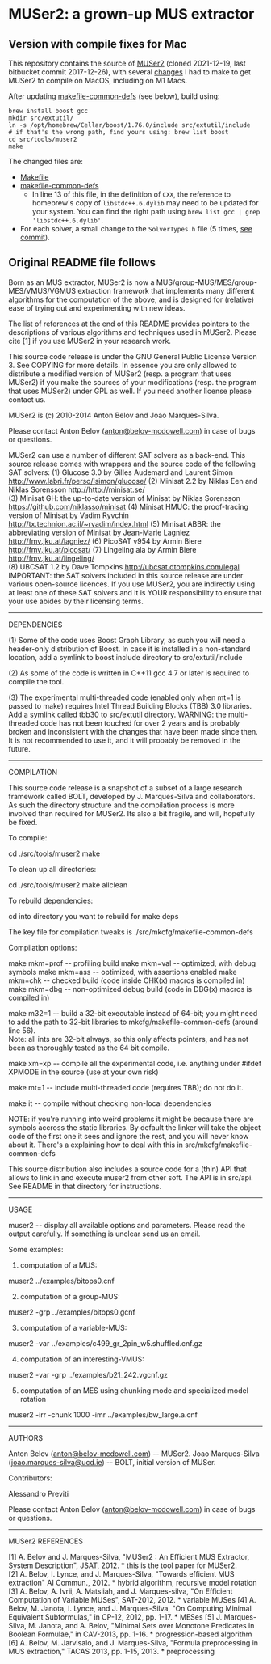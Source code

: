 # MUSer2: a grown-up MUS extractor

## Version with compile fixes for Mac

This repository contains the source of [MUSer2](https://bitbucket.org/anton_belov/muser2/src/master/) (cloned 2021-12-19, last bitbucket commit 2017-12-26), with several [changes](https://github.com/DominikPeters/muser2-mac/commit/092f550d59b9357f85862ef4bd64dcd5c888de6c) I had to make to get MUSer2 to compile on MacOS, including on M1 Macs. 

After updating [makefile-common-defs](src/mkcfg/makefile-common-defs#L13) (see below), build using:
```shell
brew install boost gcc
mkdir src/extutil/
ln -s /opt/homebrew/Cellar/boost/1.76.0/include src/extutil/include
# if that's the wrong path, find yours using: brew list boost
cd src/tools/muser2
make
```

The changed files are:

- [Makefile](src/tools/muser2/Makefile)
- [makefile-common-defs](src/mkcfg/makefile-common-defs#L13)
    - In line 13 of this file, in the definition of `CXX`, the reference to homebrew's
      copy of `libstdc++.6.dylib` may need to be updated for your system. You can find
      the right path using `brew list gcc | grep 'libstdc++.6.dylib'`.
- For each solver, a small change to the `SolverTypes.h` file (5 times, [see commit](https://github.com/DominikPeters/muser2-mac/commit/092f550d59b9357f85862ef4bd64dcd5c888de6c)).


## Original README file follows

Born as an MUS extractor, MUSer2 is now a MUS/group-MUS/MES/group-MES/VMUS/VGMUS
extraction framework that implements many different algorithms for the 
computation of the above, and is designed for (relative) ease of trying out and 
experimenting with new ideas. 

The list of references at the end of this README provides pointers to the 
descriptions of various algorithms and techniques used in MUSer2. Please cite 
[1] if you use MUSer2 in your research work.

This source code release is under the GNU General Public License Version 3. See 
COPYING for more details. In essence you are only allowed to distribute a 
modified version of MUSer2 (resp. a program that uses MUSer2) if you make the 
sources of your modifications (resp. the program that uses MUSer2) under GPL as 
well. If you need another license please contact us.

MUSer2 is (c) 2010-2014 Anton Belov and Joao Marques-Silva.  

Please contact Anton Belov (anton@belov-mcdowell.com) in case of bugs or 
questions.

MUSer2 can use a number of different SAT solvers as a back-end. This source 
release comes with wrappers and the source code of the following SAT solvers:
(1) Glucose 3.0 by Gilles Audemard and Laurent Simon
    http://www.labri.fr/perso/lsimon/glucose/
(2) Minisat 2.2 by Niklas Een and Niklas Sorensson
    http://http://minisat.se/  
(3) Minisat GH: the up-to-date version of Minisat by Niklas Sorensson
    https://github.com/niklasso/minisat
(4) Minisat HMUC: the proof-tracing version of Minisat by Vadim Ryvchin
    http://tx.technion.ac.il/~rvadim/index.html
(5) Minisat ABBR: the abbreviating version of Minisat by Jean-Marie Lagniez
    http://fmv.jku.at/lagniez/
(6) PicoSAT v954 by Armin Biere
    http://fmv.jku.at/picosat/
(7) Lingeling ala by Armin Biere
    http://fmv.jku.at/lingeling/        
(8) UBCSAT 1.2 by Dave Tompkins
    http://ubcsat.dtompkins.com/legal
IMPORTANT: the SAT solvers included in this source release are under various
open-source licences. If you use MUSer2, you are indirectly using at least one
of these SAT solvers and it is YOUR responsibility to ensure that your use 
abides by their licensing terms.
       
********************************************************************************
DEPENDENCIES

(1) Some of the code uses Boost Graph Library, as such you will need a 
    header-only distribution of Boost. In case it is installed in a non-standard 
    location, add a symlink to boost include directory to src/extutil/include

(2) As some of the code is written in C++11 gcc 4.7 or later is required to 
    compile the tool.
    
(3) The experimental multi-threaded code (enabled only when mt=1 is passed to
    make) requires Intel Thread Building Blocks (TBB) 3.0 libraries. Add a 
    symlink called tbb30 to src/extutil directory. 
    WARNING: the multi-threaded code has not been touched for over 2 years and 
    is probably broken and inconsistent with the changes that have been made 
    since then. It is not recommended to use it, and it will probably be removed
    in the future.     

********************************************************************************
COMPILATION

This source code release is a snapshot of a subset of a large research framework
called BOLT, developed by J. Marques-Silva and collaborators. As such the 
directory structure and the compilation process is more involved than required 
for MUSer2. Its also a bit fragile, and will, hopefully be fixed.

To compile:

cd ./src/tools/muser2
make

To clean up all directories:

cd ./src/tools/muser2
make allclean

To rebuild dependencies:

cd into directory you want to rebuild for
make deps

The key file for compilation tweaks is ./src/mkcfg/makefile-common-defs

Compilation options:

make mkm=prof -- profiling build
make mkm=val  -- optimized, with debug symbols
make mkm=ass  -- optimized, with assertions enabled
make mkm=chk  -- checked build (code inside CHK(x) macros is compiled in)
make mkm=dbg  -- non-optimized debug build (code in DBG(x) macros is compiled in)

make m32=1    -- build a 32-bit executable instead of 64-bit; you might need to
                 add the path to 32-bit libraries to mkcfg/makefile-common-defs
                 (around line 56).          
                 Note: all ints are 32-bit always, so this only affects pointers,
                 and has not been as thoroughly tested as the 64 bit compile.
                 
make xm=xp    -- compile all the experimental code, i.e. anything under
                 #ifdef XPMODE in the source (use at your own risk)

make mt=1     -- include multi-threaded code (requires TBB); do not do it.

make it       -- compile without checking non-local dependencies

NOTE: if you're running into weird problems it might be because there are 
symbols accross the static libraries. By default the linker will take the 
object code of the first one it sees and ignore the rest, and you will never 
know about it. There's a explaining how to deal with this in 
src/mkcfg/makefile-common-defs

This source distribution also includes a source code for a (thin) API that allows
to link in and execute muser2 from other soft. The API is in src/api.
See README in that directory for instructions.


********************************************************************************
USAGE

muser2 -- display all available options and parameters. Please read the output
          carefully. If something is unclear send us an email.

Some examples:

1. computation of a MUS:

muser2 ../examples/bitops0.cnf  

2. computation of a group-MUS:

muser2 -grp ../examples/bitops0.gcnf

3. computation of a variable-MUS:

muser2 -var ../examples/c499_gr_2pin_w5.shuffled.cnf.gz

4. computation of an interesting-VMUS:

muser2 -var -grp ../examples/b21_242.vgcnf.gz

5. computation of an MES using chunking mode and specialized model rotation

muser2 -irr -chunk 1000 -imr ../examples/bw_large.a.cnf


********************************************************************************
AUTHORS

Anton Belov (anton@belov-mcdowell.com) -- MUSer2.
Joao Marques-Silva (joao.marques-silva@ucd.ie) -- BOLT, initial version of MUSer.

Contributors:

Alessandro Previti

Please contact Anton Belov (anton@belov-mcdowell.com) in case of bugs or 
questions.

********************************************************************************
MUSer2 REFERENCES

[1] A. Belov and J. Marques-Silva, "MUSer2 : An Efficient MUS Extractor, System 
    Description", JSAT, 2012. 
    * this is the tool paper for MUSer2.    
[2] A. Belov, I. Lynce, and J. Marques-Silva, "Towards efficient MUS extraction"
    AI Commun., 2012.
    * hybrid algorithm, recursive model rotation
[3] A. Belov, A. Ivrii, A. Matsliah, and J. Marques-silva, "On Efficient 
    Computation of Variable MUSes", SAT-2012, 2012.
    * variable MUSes
[4] A. Belov, M. Janota, I. Lynce, and J. Marques-Silva, "On Computing Minimal 
    Equivalent Subformulas," in CP-12, 2012, pp. 1-17.
    * MESes
[5] J. Marques-Silva, M. Janota, and A. Belov, "Minimal Sets over Monotone 
    Predicates in Boolean Formulae," in CAV-2013, pp. 1-16.
    * progression-based algorithm
[6] A. Belov, M. Jarvisalo, and J. Marques-Silva, "Formula preprocessing in MUS 
    extraction," TACAS 2013, pp. 1-15, 2013.
    * preprocessing
    
